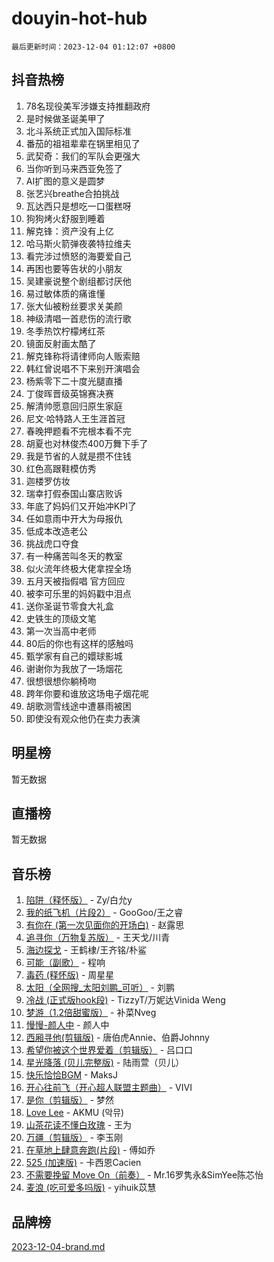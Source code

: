 # douyin-hot-hub

`最后更新时间：2023-12-04 01:12:07 +0800`

## 抖音热榜

1. 78名现役美军涉嫌支持推翻政府
1. 是时候做圣诞美甲了
1. 北斗系统正式加入国际标准
1. 番茄的祖祖辈辈在锅里相见了
1. 武契奇：我们的军队会更强大
1. 当你听到马来西亚免签了
1. AI扩图的意义是圆梦
1. 张艺兴breathe合拍挑战
1. 瓦达西只是想吃一口蛋糕呀
1. 狗狗烤火舒服到睡着
1. 解克锋：资产没有上亿
1. 哈马斯火箭弹夜袭特拉维夫
1. 看完涉过愤怒的海要爱自己
1. 再困也要等告状的小朋友
1. 吴建豪说整个剧组都讨厌他
1. 易过敏体质的痛谁懂
1. 张大仙被粉丝要求关美颜
1. 神级清唱一首悲伤的流行歌
1. 冬季热饮柠檬烤红茶
1. 镜面反射画太酷了
1. 解克锋称将请律师向人贩索赔
1. 韩红曾说唱不下来别开演唱会
1. 杨紫零下二十度光腿直播
1. 丁俊晖晋级英锦赛决赛
1. 解清帅愿意回归原生家庭
1. 尼文·哈特路人王生涯首冠
1. 春晚押题看不完根本看不完
1. 胡夏也对林俊杰400万舞下手了
1. 我是节省的人就是攒不住钱
1. 红色高跟鞋模仿秀
1. 迦楼罗仿妆
1. 瑞幸打假泰国山寨店败诉
1. 年底了妈妈们又开始冲KPI了
1. 任如意雨中开大为母报仇
1. 低成本改造老公
1. 挑战虎口夺食
1. 有一种痛苦叫冬天的教室
1. 似火流年终极大佬拿捏全场
1. 五月天被指假唱 官方回应
1. 被李可乐里的妈妈戳中泪点
1. 送你圣诞节零食大礼盒
1. 史铁生的顶级文笔
1. 第一次当高中老师
1. 80后的你也有这样的感触吗
1. 甄学家有自己的嬛球影城
1. 谢谢你为我放了一场烟花
1. 很想很想你躺椅吻
1. 跨年你要和谁放这场电子烟花呢
1. 胡歌测雪线途中遭暴雨被困
1. 即使没有观众他仍在卖力表演

## 明星榜

暂无数据

## 直播榜

暂无数据

## 音乐榜

1. [陷阱（释怀版）](https://sf6-cdn-tos.douyinstatic.com/obj/tos-cn-ve-2774/oE8C21LeZrzKLDFfQYgMzx4GAIHageG5IzayY7) - Zy/白允y
1. [我的纸飞机（片段2）](https://sf3-cdn-tos.douyinstatic.com/obj/tos-cn-ve-2774/oM2ZrKcg2CD5AeRB2gkeXOFB1IxAGJdZPazYHf) - GooGoo/王之睿
1. [有你在 (第一次见面你的开场白)](https://sf6-cdn-tos.douyinstatic.com/obj/tos-cn-ve-2774/oAthrQ3ClJBfI57uBoFEgNDYtNCZ0TSYQQfxQ0) - 赵露思
1. [追寻你（万物复苏版）](https://sf3-cdn-tos.douyinstatic.com/obj/tos-cn-ve-2774/oYeAZJsbjIDit9APmBg8u6uDUQnHmoCf3gbo74) - 王天戈/川青
1. [海边探戈](https://sf3-cdn-tos.douyinstatic.com/obj/tos-cn-ve-2774/os9gE0VQCGqt6VQkZDyBBYvfSDY0QFe3vVmubn) - 王鹤棣/王齐铭/朴鲨
1. [可能（副歌）](https://sf6-cdn-tos.douyinstatic.com/obj/tos-cn-ve-2774/cde1731888894259b333569393c2fb51) - 程响
1. [毒药 (释怀版)](https://sf6-cdn-tos.douyinstatic.com/obj/tos-cn-ve-2774/oYILMEAzspdZBIzy4frJNB8ZHPHWAhiwowd4Ad) - 周星星
1. [太阳（全网搜_太阳刘鹏_可听）](https://sf3-cdn-tos.douyinstatic.com/obj/tos-cn-ve-2774/ogWbyIQnlBFImVbeDocRdCIYtBHlbJXgfZMvgz) - 刘鹏
1. [冷战 (正式版hook段)](https://sf6-cdn-tos.douyinstatic.com/obj/tos-cn-ve-2774/oMuEoiBasWApEMVDgNiI8VAByNmwo5J0pyf8Yx) - TizzyT/万妮达Vinida Weng
1. [梦游（1.2倍甜蜜版）](https://sf3-cdn-tos.douyinstatic.com/obj/tos-cn-ve-2774/o4gyAUm8hwufoEABmwVIiQtHsFuGzAEEWtNMzo) - 补菜Nveg
1. [慢慢-颜人中](https://sf3-cdn-tos.douyinstatic.com/obj/tos-cn-ve-2774/ocjHNfBXdBxQNC8ZGAeoLMFTUgtBg8bkExunDC) - 颜人中
1. [西厢寻他(剪辑版)](https://sf6-cdn-tos.douyinstatic.com/obj/tos-cn-ve-2774/oUsAVfAQKlRNxEv5qxvIB8o5qmIWUcXbzJKJhw) - 唐伯虎Annie、伯爵Johnny
1. [希望你被这个世界爱着（剪辑版）](https://sf6-cdn-tos.douyinstatic.com/obj/tos-cn-ve-2774/oo4H3BfEygN7l7bQaMBOZHCQ1eI4FqtED5skQ2) - 吕口口
1. [星光降落 (贝儿完整版)](https://sf3-cdn-tos.douyinstatic.com/obj/tos-cn-ve-2774/okwB9hAwyAtsFFkFBzAX1hOOfQuIoMNs0W2Mwr) - 陆雨萱（贝儿）
1. [快乐恰恰BGM](https://sf3-cdn-tos.douyinstatic.com/obj/tos-cn-ve-2774/07b173ca7d2f40f3ba0b97ac7fa3a44a) - MaksJ
1. [开心往前飞（开心超人联盟主题曲）](https://sf6-cdn-tos.douyinstatic.com/obj/tos-cn-ve-2774/9d8fb7c82cf1421fb93a9fe925275e0a) - VIVI
1. [是你（剪辑版）](https://sf3-cdn-tos.douyinstatic.com/obj/tos-cn-ve-2774/46019dae783c4c969944217fe1cfafc4) - 梦然
1. [Love Lee](https://sf3-cdn-tos.douyinstatic.com/obj/tos-cn-ve-2774/o05GbkJGbCBTdDnMtB0fwOYgkeZp23vrWQDQBS) - AKMU (악뮤)
1. [山茶花读不懂白玫瑰](https://sf3-cdn-tos.douyinstatic.com/obj/tos-cn-ve-2774/osfn8B7DktrRHEPJgPCfDbw7QDQEkwC16BxZg9) - 王为
1. [万疆（剪辑版）](https://sf3-cdn-tos.douyinstatic.com/obj/tos-cn-ve-2774/ooG7oVgFlDTelKCjCsTTobQvbdtj1BBQXnfZd8) - 李玉刚
1. [在草地上肆意奔跑(片段)](https://sf6-cdn-tos.douyinstatic.com/obj/tos-cn-ve-2774/8831d494742f45dabdfa8adb8b817259) - 傅如乔
1. [525 (加速版)](https://sf6-cdn-tos.douyinstatic.com/obj/tos-cn-ve-2774/oIfKCtqfDyP8Vc9FpAPgWMyezT6LnDT1abRwGg) - 卡西恩Cacien
1. [不需要挽留 Move On（前奏）](https://sf6-cdn-tos.douyinstatic.com/obj/tos-cn-ve-2774/ooCBhgCCkF4nExzQL9WZSUbitfA8IsDkgQIYhe) - Mr.16罗隽永&SimYee陈芯怡
1. [麦浪 (吃可爱多吗版)](https://sf6-cdn-tos.douyinstatic.com/obj/tos-cn-ve-2774/fb2bf2aaa2854aaa8ec0fcfabbee4bd8) - yihuik苡慧

## 品牌榜

[2023-12-04-brand.md](2023-12-04-brand.md)
